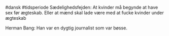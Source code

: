#dansk #tidsperiode 
Sædelighedsfejden: At kvinder må begynde at have sex før ægteskab. Eller at mænd skal lade være med at fucke kvinder under ægteskab

Herman Bang: Han var en dygtig journalist som var bøsse.
